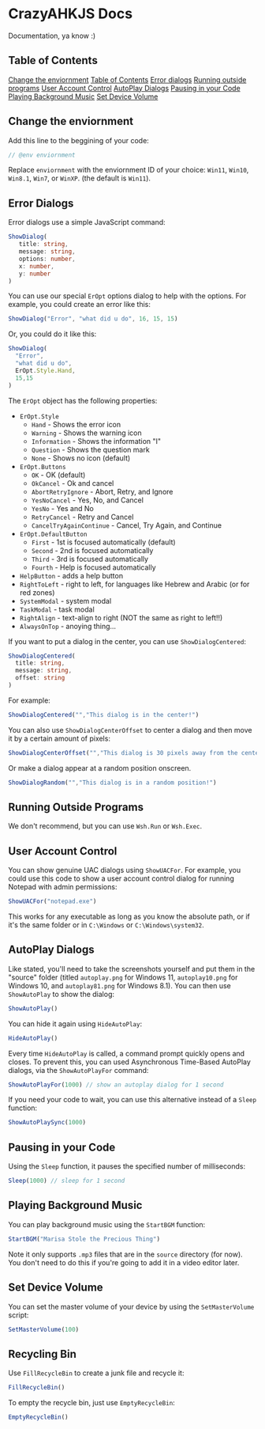 # CrazyAHKJS Docs
Documentation, ya know :)

## Table of Contents
[Change the enviornment](#change-the-enviornment)
[Table of Contents](#table-of-contents)
[Error dialogs](#error-dialogs)
[Running outside programs](#running-outside-programs)
[User Account Control](#user-account-control)
[AutoPlay Dialogs](#autoplay-dialogs)
[Pausing in your Code](#pausing-in-your-code)
[Playing Background Music](#playing-background-music)
[Set Device Volume](#set-device-volume)

## Change the enviornment
Add this line to the beggining of your code:
```js
// @env enviornment
```
Replace `enviornment` with the enviornment ID of your choice: `Win11`, `Win10`, `Win8.1`, `Win7`, or `WinXP`. (the default is `Win11`).

## Error Dialogs
Error dialogs use a simple JavaScript command:
```ts
ShowDialog(
   title: string,
   message: string,
   options: number,
   x: number,
   y: number
)
```
You can use our special `ErOpt` options dialog to help with the options.
For example, you could create an error like this:
```js
ShowDialog("Error", "what did u do", 16, 15, 15)
```
Or, you could do it like this:
```js
ShowDialog(
  "Error",
  "what did u do",
  ErOpt.Style.Hand,
  15,15
)
```

The `ErOpt` object has the following properties:
* `ErOpt.Style`
  * `Hand` - Shows the error icon
  * `Warning` - Shows the warning icon
  * `Information` - Shows the information "I"
  * `Question` - Shows the question mark
  * `None` - Shows no icon (default)
* `ErOpt.Buttons`
  * `OK` - OK (default)
  * `OkCancel` - Ok and cancel
  * `AbortRetryIgnore` - Abort, Retry, and Ignore
  * `YesNoCancel` - Yes, No, and Cancel
  * `YesNo` - Yes and No
  * `RetryCancel` - Retry and Cancel
  * `CancelTryAgainContinue` - Cancel, Try Again, and Continue
* `ErOpt.DefaultButton`
  * `First` - 1st is focused automatically (default)
  * `Second` - 2nd is focused automatically
  * `Third` - 3rd is focused automatically
  * `Fourth` - Help is focused automatically
* `HelpButton` - adds a help button
* `RightToLeft` - right to left, for languages like Hebrew and Arabic (or for red zones)
* `SystemModal` - system modal
* `TaskModal` - task modal
* `RightAlign` - text-align to right (NOT the same as right to left!!)
* `AlwaysOnTop` - anoying thing...

If you want to put a dialog in the center, you can use `ShowDialogCentered`:
```ts
ShowDialogCentered(
  title: string,
  message: string,
  offset: string
)
```

For example:
```js
ShowDialogCentered("","This dialog is in the center!")
```

You can also use `ShowDialogCenterOffset` to center a dialog and then move it by a certain amount of pixels:
```js
ShowDialogCenterOffset("","This dialog is 30 pixels away from the center!", 30, 30)
```
Or make a dialog appear at a random position onscreen.
```js
ShowDialogRandom("","This dialog is in a random position!")
```

## Running Outside Programs
We don't recommend, but you can use `Wsh.Run` or `Wsh.Exec`.

## User Account Control
You can show genuine UAC dialogs using `ShowUACFor`. For example, you could use this code to show a user account control dialog for running Notepad with admin permissions:
```js
ShowUACFor("notepad.exe")
```
This works for any executable as long as you know the absolute path, or if it's the same folder or in `C:\Windows` or `C:\Windows\system32`.

## AutoPlay Dialogs
Like stated, you'll need to take the screenshots yourself and put them in the "source" folder (titled `autoplay.png` for Windows 11, `autoplay10.png` for Windows 10, and `autoplay81.png` for Windows 8.1). You can then use `ShowAutoPlay` to show the dialog:
```js
ShowAutoPlay()
```
You can hide it again using `HideAutoPlay`:
```js
HideAutoPlay()
```

Every time `HideAutoPlay` is called, a command prompt quickly opens and closes. To prevent this, you can used Asynchronous Time-Based AutoPlay dialogs, via the `ShowAutoPlayFor` command:
```js
ShowAutoPlayFor(1000) // show an autoplay dialog for 1 second
```

If you need your code to wait, you can use this alternative instead of a `Sleep` function:
```js
ShowAutoPlaySync(1000)
```
## Pausing in your Code
Using the `Sleep` function, it pauses the specified number of milliseconds:
```js
Sleep(1000) // sleep for 1 second
```

## Playing Background Music
You can play background music using the `StartBGM` function:
```js
StartBGM("Marisa Stole the Precious Thing")
```
Note it only supports `.mp3` files that are in the `source` directory (for now).
You don't need to do this if you're going to add it in a video editor later.

## Set Device Volume
You can set the master volume of your device by using the `SetMasterVolume` script:
```js
SetMasterVolume(100)
```

## Recycling Bin
Use `FillRecycleBin` to create a junk file and recycle it:
```js
FillRecycleBin()
```
To empty the recycle bin, just use `EmptyRecycleBin`:
```js
EmptyRecycleBin()
```
